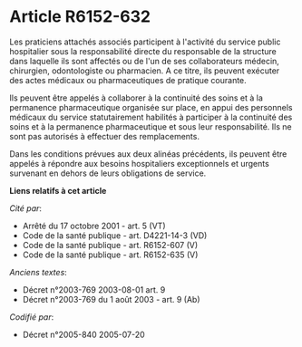 # Article R6152-632

Les praticiens attachés associés participent à l'activité du service public hospitalier sous la responsabilité directe du
responsable de la structure dans laquelle ils sont affectés ou de l'un de ses collaborateurs médecin, chirurgien,
odontologiste ou pharmacien. A ce titre, ils peuvent exécuter des actes médicaux ou pharmaceutiques de pratique courante.

Ils peuvent être appelés à collaborer à la continuité des soins et à la permanence pharmaceutique organisée sur place, en
appui des personnels médicaux du service statutairement habilités à participer à la continuité des soins et à la permanence
pharmaceutique et sous leur responsabilité. Ils ne sont pas autorisés à effectuer des remplacements.

Dans les conditions prévues aux deux alinéas précédents, ils peuvent être appelés à répondre aux besoins hospitaliers
exceptionnels et urgents survenant en dehors de leurs obligations de service.

**Liens relatifs à cet article**

_Cité par_:

  - Arrêté du 17 octobre 2001 - art. 5 (VT)
  - Code de la santé publique - art. D4221-14-3 (VD)
  - Code de la santé publique - art. R6152-607 (V)
  - Code de la santé publique - art. R6152-635 (V)

_Anciens textes_:

  - Décret n°2003-769 2003-08-01 art. 9
  - Décret n°2003-769 du 1 août 2003 - art. 9 (Ab)

_Codifié par_:

  - Décret n°2005-840 2005-07-20
